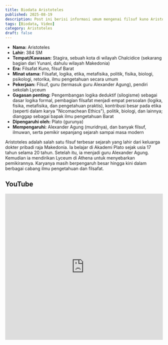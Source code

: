 ```yaml
---
title: Biodata Aristoteles
published: 2025-08-19
description: Post ini berisi informasi umum mengenai filsuf kuno Aristoteles.
tags: [Biodata, Video]
category: Aristoteles
draft: false
---
```


- **Nama:** Aristoteles
- **Lahir:** 384 SM
- **Tempat/Kawasan:** Stagira, sebuah kota di wilayah Chalcidice (sekarang bagian dari Yunani, dahulu wilayah Makedonia)
- **Era:** Filsafat Kuno, filsuf Barat
- **Minat utama:** Filsafat, logika, etika, metafisika, politik, fisika, biologi, psikologi, retorika, ilmu pengetahuan secara umum
- **Pekerjaan:** Filsuf, guru (termasuk guru Alexander Agung), pendiri sekolah Lyceum
- **Gagasan penting:** Pengembangan logika deduktif (silogisme) sebagai dasar logika formal, pembagian filsafat menjadi empat persoalan (logika, fisika, metafisika, dan pengetahuan praktis), kontribusi besar pada etika (seperti dalam karya "Nicomachean Ethics"), politik, biologi, dan lainnya; dianggap sebagai bapak ilmu pengetahuan Barat
- **Dipengaruhi oleh:** Plato (gurunya)
- **Mempengaruhi:** Alexander Agung (muridnya), dan banyak filsuf, ilmuwan, serta pemikir sepanjang sejarah sampai masa modern

Aristoteles adalah salah satu filsuf terbesar sejarah yang lahir dari keluarga dokter pribadi raja Makedonia. Ia belajar di Akademi Plato sejak usia 17 tahun selama 20 tahun. Setelah itu, ia menjadi guru Alexander Agung. Kemudian ia mendirikan Lyceum di Athena untuk menyebarkan pemikirannya. Karyanya masih berpengaruh besar hingga kini dalam berbagai cabang ilmu pengetahuan dan filsafat.

## YouTube

<iframe width="100%" height="468" src="https://www.youtube.com/embed/csIW4W_DYX4?si=fc0UoCNzU1T9Urid" title="YouTube video player" frameborder="0" allow="accelerometer; autoplay; clipboard-write; encrypted-media; gyroscope; picture-in-picture; web-share" referrerpolicy="strict-origin-when-cross-origin" allowfullscreen></iframe>
